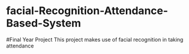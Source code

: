 # facial-Recognition-Attendance-Based-System
#Final Year Project 
This project makes use of facial recognition in taking attendance 

